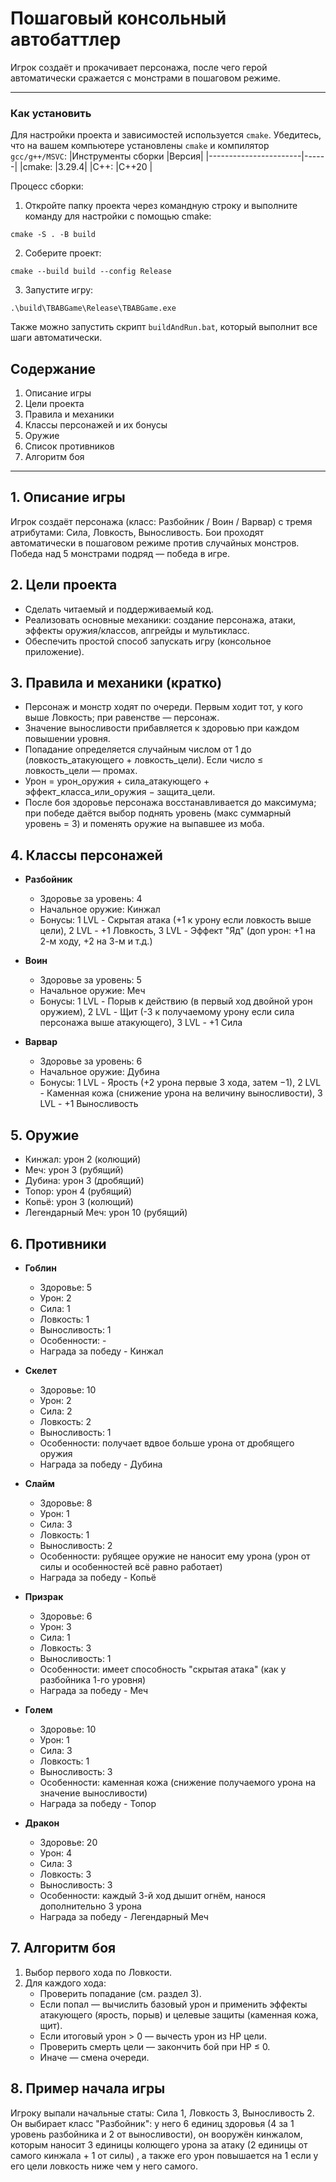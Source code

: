 # Пошаговый консольный автобаттлер

Игрок создаёт и прокачивает персонажа, после чего герой автоматически сражается с монстрами в пошаговом режиме.

---

### Как установить
Для настройки проекта и зависимостей используется ```cmake```.  Убедитесь, что на вашем компьютере установлены ```cmake``` и компилятор ```gcc/g++/MSVC```:
|Инструменты сборки   	|Версия|
|-----------------------|------|
|cmake:       			|3.29.4|
|C++:        			|C++20 |

Процесс сборки:

1. Откройте папку проекта через командную строку и выполните команду для настройки с помощью cmake:
```
cmake -S . -B build
```
2. Соберите проект:
```
cmake --build build --config Release
```
3. Запустите игру:
```
.\build\TBABGame\Release\TBABGame.exe
```
Также можно запустить скрипт ```buildAndRun.bat```, который выполнит все шаги автоматически.

## Содержание

1. Описание игры
2. Цели проекта
3. Правила и механики
4. Классы персонажей и их бонусы
5. Оружие
6. Список противников
7. Алгоритм боя

---

## 1. Описание игры

Игрок создаёт персонажа (класс: Разбойник / Воин / Варвар) с тремя атрибутами: Сила, Ловкость, Выносливость. Бои проходят автоматически в пошаговом режиме против случайных монстров. Победа над 5 монстрами подряд — победа в игре.

## 2. Цели проекта

- Сделать читаемый и поддерживаемый код.
- Реализовать основные механики: создание персонажа, атаки, эффекты оружия/классов, апгрейды и мультикласс.
- Обеспечить простой способ запускать игру (консольное приложение).

## 3. Правила и механики (кратко)

- Персонаж и монстр ходят по очереди. Первым ходит тот, у кого выше Ловкость; при равенстве — персонаж.
- Значение выносливости прибавляется к здоровью при каждом повышении уровня.
- Попадание определяется случайным числом от 1 до (ловкость_атакующего + ловкость_цели). Если число ≤ ловкость_цели — промах.
- Урон = урон_оружия + сила_атакующего + эффект_класса_или_оружия − защита_цели.
- После боя здоровье персонажа восстанавливается до максимума; при победе даётся выбор поднять уровень (макс суммарный уровень = 3) и поменять оружие на выпавшее из моба.

## 4. Классы персонажей

- **Разбойник**
  - Здоровье за уровень: 4
  - Начальное оружие: Кинжал
  - Бонусы: 
		1 LVL - Скрытая атака (+1 к урону если ловкость выше цели), 
		2 LVL - +1 Ловкость, 
		3 LVL - Эффект "Яд" (доп урон: +1 на 2-м ходу, +2 на 3-м и т.д.)

- **Воин**
  - Здоровье за уровень: 5
  - Начальное оружие: Меч
  - Бонусы:
		1 LVL - Порыв к действию (в первый ход двойной урон оружием),
		2 LVL - Щит (-3 к получаемому урону если сила персонажа выше атакующего),
		3 LVL - +1 Сила

- **Варвар**
  - Здоровье за уровень: 6
  - Начальное оружие: Дубина
  - Бонусы:
		1 LVL - Ярость (+2 урона первые 3 хода, затем −1),
		2 LVL - Каменная кожа (снижение урона на величину выносливости),
		3 LVL - +1 Выносливость

## 5. Оружие

- Кинжал: урон 2 (колющий)
- Меч: урон 3 (рубящий)
- Дубина: урон 3 (дробящий)
- Топор: урон 4 (рубящий)
- Копьё: урон 3 (колющий)
- Легендарный Меч: урон 10 (рубящий)

## 6. Противники

- **Гоблин**
   - Здоровье: 5
   - Урон: 2
   - Сила: 1
   - Ловкость: 1
   - Выносливость: 1
   - Особенности: -
   - Награда за победу - Кинжал

- **Скелет**
   - Здоровье: 10
   - Урон: 2
   - Сила: 2
   - Ловкость: 2
   - Выносливость: 1
   - Особенности: получает вдвое больше урона от дробящего оружия
   - Награда за победу - Дубина

- **Слайм**
   - Здоровье: 8
   - Урон: 1
   - Сила: 3
   - Ловкость: 1
   - Выносливость: 2
   - Особенности: рубящее оружие не наносит ему урона (урон от силы и особенностей всё равно работает)
   - Награда за победу - Копьё

- **Призрак**
   - Здоровье: 6
   - Урон: 3
   - Сила: 1
   - Ловкость: 3
   - Выносливость: 1
   - Особенности: имеет способность "скрытая атака" (как у разбойника 1-го уровня)
   - Награда за победу - Меч

- **Голем**
   - Здоровье: 10
   - Урон: 1
   - Сила: 3
   - Ловкость: 1
   - Выносливость: 3
   - Особенности: каменная кожа (снижение получаемого урона на значение выносливости)
   - Награда за победу - Топор

- **Дракон**
   - Здоровье: 20
   - Урон: 4
   - Сила: 3
   - Ловкость: 3
   - Выносливость: 3
   - Особенности: каждый 3-й ход дышит огнём, нанося дополнительно 3 урона
   - Награда за победу - Легендарный Меч

## 7. Алгоритм боя

1. Выбор первого хода по Ловкости.
2. Для каждого хода:
   - Проверить попадание (см. раздел 3).
   - Если попал — вычислить базовый урон и применить эффекты атакующего (ярость, порыв) и целевые защиты (каменная кожа, щит).
   - Если итоговый урон > 0 — вычесть урон из HP цели.
   - Проверить смерть цели — закончить бой при HP ≤ 0.
   - Иначе — смена очереди.
   
## 8. Пример начала игры
Игроку выпали начальные статы: Сила 1, Ловкость 3, Выносливость 2. Он выбирает класс "Разбойник": у 
него 6 единиц здоровья (4 за 1 уровень разбойника и 2 от выносливости), он вооружён кинжалом, которым 
наносит 3 единицы колющего урона за атаку (2 единицы от самого кинжала + 1 от силы) , а также его урон 
повышается на 1 если у его цели ловкость ниже чем у него самого. 
